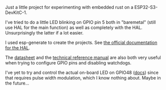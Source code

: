 Just a little project for experimenting with embedded rust on a ESP32-S3-DevKitC-1.

I've tried to do a little LED blinking on GPIO pin 5 both in "baremetal" (still
use HAL for the main function) as well as completely with the HAL.
Unsurprisingly the latter if a lot easier.

I used esp-generate to create the projects. See [the official documentation for
the
HAL](https://docs.espressif.com/projects/rust/esp-hal/1.0.0-beta.0/esp32/esp_hal/index.html#bare-metal-no_std-hal-for-all-espressif-esp32-devices).

The
[datasheet](https://www.espressif.com/sites/default/files/documentation/esp32-s3_datasheet_en.pdf)
and the [technical reference
manual](https://www.espressif.com/sites/default/files/documentation/esp32-s3_technical_reference_manual_en.pdf)
are also both very useful when trying to configure GPIO pins and disabling
watchdogs.

I've yet to try and control the actual on-board LED on GPIO48
([docs](https://docs.espressif.com/projects/esp-dev-kits/en/latest/esp32s3/esp32-s3-devkitc-1/user_guide_v1.0.html))
since that requires pulse width modulation, which I know nothing about. Maybe
in the future...
